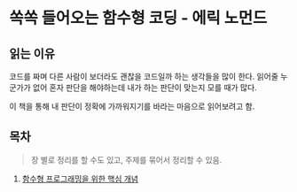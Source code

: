 # 쏙쏙 들어오는 함수형 코딩 - 에릭 노먼드

## 읽는 이유

코드를 짜며 다른 사람이 보더라도 괜찮을 코드일까 하는 생각들을 많이 한다. 읽어줄 누군가가 없어 혼자 판단을 해야하는데 내가 하는 판단이 맞는지 모를 때가 많다.

이 책을 통해 내 판단이 정확에 가까워지기를 바라는 마음으로 읽어보려고 함.

## 목차

> 장 별로 정리를 할 수도 있고, 주제를 묶어서 정리할 수 있음.

1. [함수형 프로그래밍을 위한 핵심 개념](/%EC%8F%99%EC%8F%99%20%ED%95%A8%EC%88%98%ED%98%95%20%EC%BD%94%EB%94%A9/1.md)
